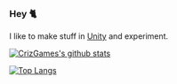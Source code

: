### Hey 🐈
I like to make stuff in [Unity](https://unity.com/) and experiment.

[![CrizGames's github stats](https://github-readme-stats.vercel.app/api?username=CrizGames&theme=dracula)](https://github.com/anuraghazra/github-readme-stats)

[![Top Langs](https://github-readme-stats.vercel.app/api/top-langs/?username=CrizGames&layout=compact&theme=dracula)](https://github.com/anuraghazra/github-readme-stats)
